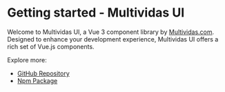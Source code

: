 # Getting started - Multividas UI

Welcome to Multividas UI, a Vue 3 component library by [Multividas.com](https://multividas.com). Designed to enhance your development experience, Multividas UI offers a rich set of Vue.js components.

Explore more:

- [GitHub Repository](https://github.com/multividas/multividas-ui)
- [Npm Package](https://www.npmjs.com/package/@multividasdotcom/multividas-ui)
